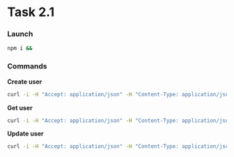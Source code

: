 # Task 2.1

### Launch
```bash
npm i && 
```

### Commands
**Create user**
```bash
curl -i -H "Accept: application/json" -H "Content-Type: application/json" --data '{"age":10,"login":"login","password":"password"}' http://localhost:3000/create-user
```

**Get user**
```bash
curl -i -H "Accept: application/json" -H "Content-Type: application/json" http://localhost:3000/user/<id>
```

**Update user**
```bash
curl -i -H "Accept: application/json" -H "Content-Type: application/json" --data '{<...>}' http://localhost:3000/update-user
```
